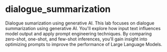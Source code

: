 # dialogue_summarization
Dialogue sumarization using generative AI. This lab focuses on dialogue summarization using generative AI. You'll explore how input text influences model output and apply prompt engineering techniques. By comparing zero-shot, one-shot, and few-shot inferences, you'll gain insight into optimizing prompts to improve the performance of Large Language Models.

